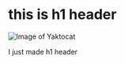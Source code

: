 # this is h1 header

![Image of Yaktocat](https://octodex.github.com/images/yaktocat.png)

I just made h1 header
